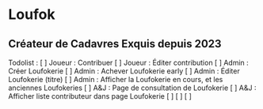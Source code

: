 # Loufok

## Créateur de Cadavres Exquis depuis 2023

Todolist :
[ ] Joueur : Contribuer
[ ] Joueur : Éditer contribution
[ ] Admin : Créer Loufokerie
[ ] Admin : Achever Loufokerie early
[ ] Admin : Éditer Loufokerie (titre)
[ ] Admin : Afficher la Loufokerie en cours, et les anciennes Loufokeries
[ ] A&J : Page de consultation de Loufokerie
[ ] A&J : Afficher liste contributeur dans page Loufokerie
[ ]
[ ]
[ ]
